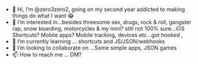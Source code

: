 - 👋 Hi, I’m @zero3zero2, going on my second year addicted to making things do what I want 😂
- 👀 I’m interested in...besides threesome sex, drugs, rock & roll, gangster rap, snow boarding, motorcycles & my mini? still not 100% sure...iOS Shortcuts? Mobile apps? Mobile tracking, devices etc...got hooked  ,
- 🌱 I’m currently learning ... shortcuts and JS/JSON/webhooks 
- 💞️ I’m looking to collaborate on ...Some simple apps, JSON games
- 📫 How to reach me ... DM?

<!---
zero3zero2/zero3zero2 is a ✨ special ✨ repository because its `README.md` (this file) appears on your GitHub profile.
You can click the Preview link to take a look at your changes.
--->
